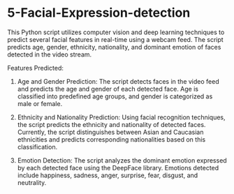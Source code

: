 # 5-Facial-Expression-detection

This Python script utilizes computer vision and deep learning techniques to predict several facial features in real-time using a webcam feed. The script predicts age, gender, ethnicity, nationality, and dominant emotion of faces detected in the video stream.

Features Predicted:

1) Age and Gender Prediction:
The script detects faces in the video feed and predicts the age and gender of each detected face.
Age is classified into predefined age groups, and gender is categorized as male or female.

2) Ethnicity and Nationality Prediction:
Using facial recognition techniques, the script predicts the ethnicity and nationality of detected faces.
Currently, the script distinguishes between Asian and Caucasian ethnicities and predicts corresponding nationalities based on this classification.

3) Emotion Detection:
The script analyzes the dominant emotion expressed by each detected face using the DeepFace library.
Emotions detected include happiness, sadness, anger, surprise, fear, disgust, and neutrality.
